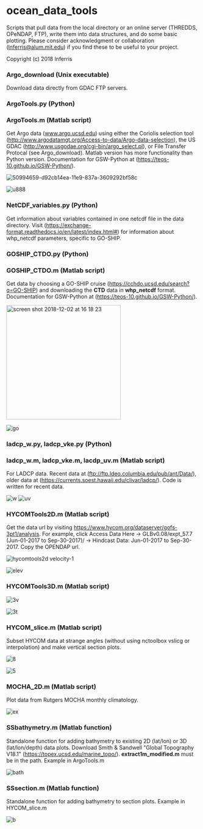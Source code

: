 # ocean_data_tools
Scripts that pull data from the local directory or an online server (THREDDS, OPeNDAP, FTP), write them into data structures, and do some basic plotting. Please consider acknowledgment or collaboration (lnferris@alum.mit.edu) if you find these to be useful to your project.

Copyright (c) 2018 lnferris

### Argo_download (Unix executable)
Download data directly from GDAC FTP servers.

### ArgoTools.py (Python)
### ArgoTools.m (Matlab script)
Get Argo data (www.argo.ucsd.edu) using either the Coriolis selection tool (http://www.argodatamgt.org/Access-to-data/Argo-data-selection), the US GDAC (http://www.usgodae.org/cgi-bin/argo_select.pl), or File Transfer Protocal (see Argo_download). Matlab version has more functionality than Python version. Documentation for GSW-Python at (https://teos-10.github.io/GSW-Python/).

![50994659-d92cb14ea-11e9-837a-3609292bf58c](https://user-images.githubusercontent.com/24570061/51057422-8ec33d80-15b3-11e9-82d1-ed214285846f.png)

![u888](https://user-images.githubusercontent.com/24570061/50261389-62fccf80-03da-11e9-99ca-e619c3b71b88.png)

### NetCDF_variables.py (Python)
Get information about variables contained in one netcdf file in the data directory. Visit (https://exchange-format.readthedocs.io/en/latest/index.html#) for information about whp_netcdf parameters, specific to GO-SHIP.

### GOSHIP_CTDO.py (Python)
### GOSHIP_CTDO.m (Matlab script)
Get data by choosing a GO-SHIP cruise (https://cchdo.ucsd.edu/search?q=GO-SHIP) and downloading the **CTD** data in **whp_netcdf** format. Documentation for GSW-Python at (https://teos-10.github.io/GSW-Python/).

<img width="300" alt="screen shot 2018-12-02 at 16 18 23" src="https://user-images.githubusercontent.com/24570061/49345122-76741080-f64e-11e8-83dc-3064d23abd00.png">

![go](https://user-images.githubusercontent.com/24570061/50993109-d62fc800-14e6-11e9-98f1-0ecada45428e.png)

### ladcp_w.py, ladcp_vke.py (Python)
### ladcp_w.m, ladcp_vke.m, lacdp_uv.m (Matlab script)
For LADCP data. Recent data at (ftp://ftp.ldeo.columbia.edu/pub/ant/Data/), older data at (https://currents.soest.hawaii.edu/clivar/ladcp/). Code is written for recent data.

![w](https://user-images.githubusercontent.com/24570061/51152793-62b9ed80-183b-11e9-9756-07cfad5390af.png)
![uv](https://user-images.githubusercontent.com/24570061/51152792-62215700-183b-11e9-9185-9e724cf79756.png)

### HYCOMTools2D.m (Matlab script)
Get the data url by visiting https://www.hycom.org/dataserver/gofs-3pt1/analysis. For example, click Access Data Here -> GLBv0.08/expt_57.7 (Jun-01-2017 to Sep-30-2017)/ -> Hindcast Data: Jun-01-2017 to Sep-30-2017. Copy the OPENDAP url.

![hycomtools2d velocity-1](https://user-images.githubusercontent.com/24570061/49345157-eda9a480-f64e-11e8-8122-4e3cd6834776.png)

![elev](https://user-images.githubusercontent.com/24570061/49345162-f26e5880-f64e-11e8-8dfe-7770691555ba.png)

### HYCOMTools3D.m (Matlab script)

![3v](https://user-images.githubusercontent.com/24570061/49357354-ff199d80-f69c-11e8-94fa-d2ca99824cd6.png)

![3t](https://user-images.githubusercontent.com/24570061/49357355-00e36100-f69d-11e8-8594-3ce401f0ad6e.png)

### HYCOM_slice.m (Matlab script)
Subset HYCOM data at strange angles (without using nctoolbox vslicg or interpolation) and make vertical section plots.

![8](https://user-images.githubusercontent.com/24570061/49703719-910e3280-fbd6-11e8-9f6b-4a032ffb600d.png)

![5](https://user-images.githubusercontent.com/24570061/49703727-b602a580-fbd6-11e8-95ef-040dcaf37686.png)

### MOCHA_2D.m (Matlab script)
Plot data from Rutgers MOCHA monthly climatology. 

![ex](https://user-images.githubusercontent.com/24570061/49701723-cc503780-fbbd-11e8-9b34-8e0a64104cca.png)

### SSbathymetry.m (Matlab function)
Standalone function for adding bathymetry to existing 2D (lat/lon) or 3D (lat/lon/depth) data plots. Download Smith & Sandwell "Global Topography V18.1" (https://topex.ucsd.edu/marine_topo/). **extract1m_modified.m** must be in the path. Example in ArgoTools.m

![bath](https://user-images.githubusercontent.com/24570061/50197983-a4787680-0317-11e9-9b55-5469c914b592.png)

### SSsection.m (Matlab function)
Standalone function for adding bathymetry to section plots. Example in HYCOM_slice.m

![b](https://user-images.githubusercontent.com/24570061/50329509-99634900-04c5-11e9-8f07-d5286c071b6f.png)
